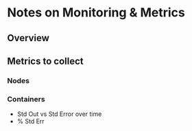  # Notes on Monitoring & Metrics
 
 ## Overview
 
 
 
 ## Metrics to collect
 
 ### Nodes
 
 ### Containers
 
 *  Std Out vs Std Error over time
 *  % Std Err
 
 
 
 